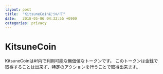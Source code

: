 ```yaml
---
layout: post
title:  "KitsuneCoinについて"
date:   2018-05-06 04:32:55 +0900
categories: privacy
---
```


# KitsuneCoin

KitsuneCoinは#f内で利用可能な無価値なトークンです。
このトークンは金銭で取得することは出来ず、特定のアクションを行うことで取得出来ます。